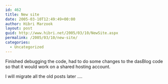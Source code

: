 ```yaml
---
id: 462
title: New site
date: 2005-03-10T12:49:49+00:00
author: Hibri Marzook
layout: post
guid: http://www.hibri.net/2005/03/10/NewSite.aspx
permalink: /2005/03/10/new-site/
categories:
  - Uncategorized
---
```

Finished debugging the code, had to do some changes to the dasBlog code so that it would work on a shared hosting account.


  


I will migrate all the old posts later &#8230;.